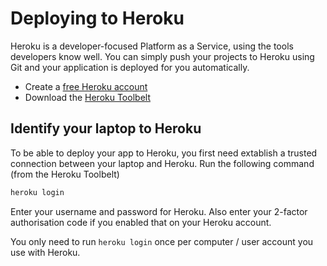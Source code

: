 # Deploying to Heroku

  Heroku is a developer-focused Platform as a Service, using the tools developers know well.  You can simply push your projects to Heroku using Git and your application is deployed for you automatically.
  
  * Create a [free Heroku account](https://heroku.com)
  * Download the [Heroku Toolbelt](https://toolbelt.heroku.com)

## Identify your laptop to Heroku 

  To be able to deploy your app to Heroku, you first need extablish a trusted connection between your laptop and Heroku.  Run the following command (from the Heroku Toolbelt)
  
```bash
heroku login
```

  Enter your username and password for Heroku.  Also enter your 2-factor authorisation code if you enabled that on your Heroku account.
  
  You only need to run `heroku login` once per computer / user account you use with Heroku.
